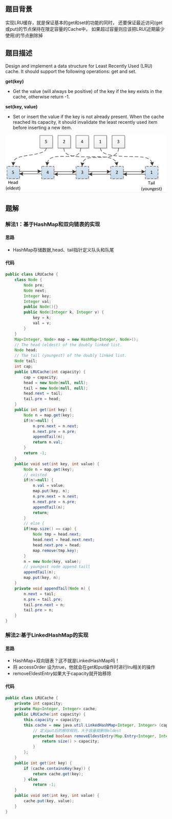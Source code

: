 ## 题目背景
  实现LRU缓存，就是保证基本的get和set的功能的同时，
  还要保证最近访问(get或put)的节点保持在限定容量的Cache中，
  如果超过容量则应该把LRU(近期最少使用)的节点删除掉
## 题目描述

Design and implement a data structure for Least Recently Used (LRU) cache. 
It should support the following operations: get and set.

**get(key)**
 - Get the value (will always be positive) of the key if the key exists in the cache, 
 otherwise return -1.

**set(key, value)**
 - Set or insert the value if the key is not already present. 
 When the cache reached its capacity, it should invalidate the least recently 
 used item before inserting a new item.
 
 ![aa](/src/main/java/image/LRU.png)
## 题解

### 解法1：基于HashMap和双向链表的实现

#### 思路
- HashMap存储数据,head、tail指针定义队头和队尾
#### 代码
```java
public class LRUCache {
    class Node {
        Node pre;
        Node next;
        Integer key;
        Integer val;
        public Node(){}
        public Node(Integer k, Integer v) {
            key = k;
            val = v;
        }
    }
    Map<Integer, Node> map = new HashMap<Integer, Node>();
    // The head (eldest) of the doubly linked list.
    Node head;
    // The tail (youngest) of the doubly linked list.
    Node tail;
    int cap;
    public LRUCache(int capacity) {
        cap = capacity;
        head = new Node(null, null);
        tail = new Node(null, null);
        head.next = tail;
        tail.pre = head;
    }
    public int get(int key) {
        Node n = map.get(key);
        if(n!=null) {
            n.pre.next = n.next;
            n.next.pre = n.pre;
            appendTail(n);
            return n.val;
        }
        return -1;
    }
    public void set(int key, int value) {
        Node n = map.get(key);
        // existed
        if(n!=null) {
            n.val = value;
            map.put(key, n);
            n.pre.next = n.next;
            n.next.pre = n.pre;
            appendTail(n);
            return;
        }
        // else {
        if(map.size() == cap) {
            Node tmp = head.next;
            head.next = head.next.next;
            head.next.pre = head;
            map.remove(tmp.key);
        }
        n = new Node(key, value);
        // youngest node append taill
        appendTail(n);
        map.put(key, n);
    }
    private void appendTail(Node n) {
        n.next = tail;
        n.pre = tail.pre;
        tail.pre.next = n;
        tail.pre = n;
    }
}
```
### 解法2:基于LinkedHashMap的实现

#### 思路
- HashMap+双向链表？这不就是LinkedHashMap吗！
- 将 accessOrder 设为true，他就会在get和put操作时进行lru相关的操作
- removeEldestEntry如果大于capacity就开始移除
#### 代码

```java
public class LRUCache {
    private int capacity;
    private Map<Integer, Integer> cache;
    public LRUCache(int capacity) {
        this.capacity = capacity;
        this.cache = new java.util.LinkedHashMap<Integer, Integer> (capacity, 0.75f, true) {
            // 定义put后的移除规则，大于容量就删除eldest
            protected boolean removeEldestEntry(Map.Entry<Integer, Integer> eldest) {
                return size() > capacity;
            }
        };
    }
    public int get(int key) {
        if (cache.containsKey(key)) {
            return cache.get(key);
        } else
            return -1;
    }
    public void set(int key, int value) {
        cache.put(key, value);
    }
}
```